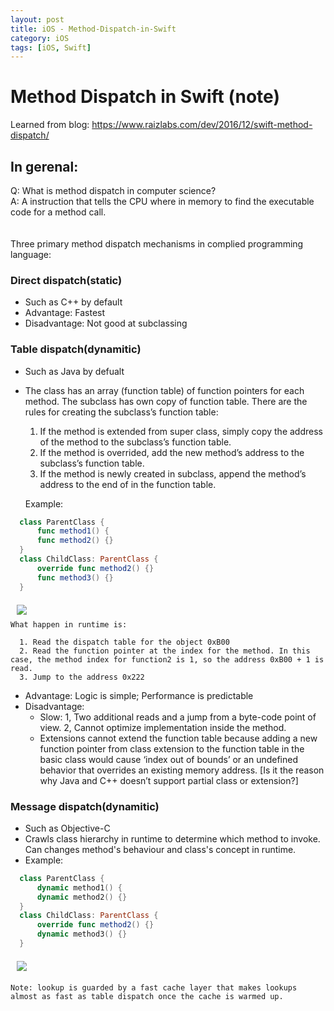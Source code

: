 ```yaml
---
layout: post
title: iOS - Method-Dispatch-in-Swift
category: iOS
tags: [iOS, Swift]
---
```


# Method Dispatch in Swift (note)

Learned from blog: https://www.raizlabs.com/dev/2016/12/swift-method-dispatch/  

## In gerenal:
Q: What is method dispatch in computer science?  
A: A instruction that tells the CPU where in memory to find the executable code for a method call.
<br/>
<br/>
<br/>
Three primary method dispatch mechanisms in complied programming language:  
###  Direct dispatch(static)
  * Such as C++ by default
  * Advantage: Fastest
  * Disadvantage: Not good at subclassing
###  Table dispatch(dynamitic)
  * Such as Java by defualt
  * The class has an array (function table) of function pointers for each method. The subclass has own copy of function table. There are the rules for creating the subclass’s function table:
    1. If the method is extended from super class, simply copy the address of the method to the subclass’s function table.
    2. If the method is overrided, add the new method’s address to the subclass’s function table.
    3. If the method is newly created in subclass, append the method’s address to the end of in the function table.

    Example:  
    
```Swift    
  class ParentClass {  
      func method1() {
      func method2() {}
  }
  class ChildClass: ParentClass {
      override func method2() {}
      func method3() {}
  } 
```  

<img src="http://www.raizlabs.com/dev/wp-content/uploads/sites/10/2016/12/virtual-dispatch.png" align="left" hspace="10" vspace="6">  
<br/>

    What happen in runtime is:
    
      1. Read the dispatch table for the object 0xB00  
      2. Read the function pointer at the index for the method. In this case, the method index for function2 is 1, so the address 0xB00 + 1 is read.
      3. Jump to the address 0x222  
      
  * Advantage: Logic is simple; Performance is predictable
  * Disadvantage: 
    * Slow: 1, Two additional reads and a jump from a byte-code point of view. 2, Cannot optimize implementation inside the method.
    * Extensions cannot extend the function table because adding a new function pointer from class extension to the function table in the basic class would cause ‘index out of bounds’ or an undefined behavior that overrides an existing memory address. [Is it the reason why Java and C++ doesn’t support partial class or extension?]

### Message dispatch(dynamitic)
  * Such as Objective-C
  * Crawls class hierarchy in runtime to determine which method to invoke. Can changes method's behaviour and class's concept in runtime.
  * Example:
```Swift    
  class ParentClass {  
      dynamic method1() {
      dynamic method2() {}
  }
  class ChildClass: ParentClass {
      override func method2() {}
      dynamic method3() {}
  } 
``` 
<img src="https://www.raizlabs.com/dev/wp-content/uploads/sites/10/2016/12/message-dispatch.png" hspace="10" vspace="6">
<br/>

    Note: lookup is guarded by a fast cache layer that makes lookups almost as fast as table dispatch once the cache is warmed up.
    
    

